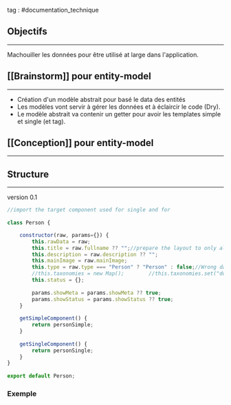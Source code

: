 tag : #documentation_technique 

## Objectifs
---
Machouiller les données pour être utilisé at large dans l'application.

## [[Brainstorm]] pour entity-model
---
- Création d'un modèle abstrait pour basé le data des entités
- Les modèles vont servir à gérer les données et à éclaircir le code (Dry).
- Le modèle abstrait va contenir un getter pour avoir les templates simple et single (et tag).

## [[Conception]] pour entity-model
---



## Structure
---
version 0.1
```javascript
//import the target component used for single and for 
  
class Person {  

    constructor(raw, params={}) {  
	    this.rawData = raw;
        this.title = raw.fullname ?? "";//prepare the layout to only all .title on the model instead of an if.
        this.description = raw.description ?? "";
        this.mainImage = raw.mainImage;  
        this.type = raw.type === "Person" ? "Person" : false;//Wrong data sent here.  
        //this.taxonomies = new Map();        //this.taxonomies.set("domains", raw.domains);        //this.taxonomies.set("skills", raw.skills);        this.meta = {};  
        this.status = {};
        
        params.showMeta = params.showMeta ?? true;  
        params.showStatus = params.showStatus ?? true;  
    }  
    
    getSimpleComponent() {  
        return personSimple;  
    }  
    
    getSingleComponent() {  
        return personSingle;  
    }
}  
  
export default Person;
```

### Exemple

```javascript

```